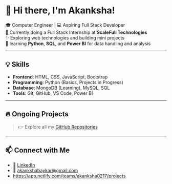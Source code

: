 
# 👋 Hi there, I'm Akanksha!

🎓 Computer Engineer | 💻 Aspiring Full Stack Developer  
🌱 Currently doing a Full Stack Internship at **ScaleFull Technologies**  
✨ Exploring web technologies and building mini projects  
🐍 learning **Python**, **SQL**, and **Power BI** for data handling and analysis

---

## 💡 Skills

- **Frontend**: HTML, CSS, JavaScript, Bootstrap
- **Programming**: Python (Basics, Projects in Progress)
- **Database**: MongoDB (Learning), MySQL, SQL
- **Tools**: Git, GitHub, VS Code, Power BI

---

## 🔥 Ongoing Projects

> 👉 Explore all my [GitHub Repositories](https://github.com/Akanksha0217?tab=repositories)

---

## 📫 Connect with Me

- 🔗 [LinkedIn](https://www.linkcdin.com/in/akanksha-baykar-614116228/) 
- 📧 akankshabaykar@gmail.com
- https://app.netlify.com/teams/akanksha0217/projects

